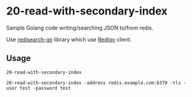 # 20-read-with-secondary-index

Sample Golang code writing/searching JSON to/from redis.

Use [redisearch-go](https://github.com/RediSearch/redisearch-go) library which use [Redigo](https://github.com/gomodule/redigo) client.

## Usage

    20-read-with-secondary-index

    20-read-with-secondary-index -address redis.example.com:6379 -tls -user test -password test
